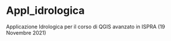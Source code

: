# Appl_idrologica
Applicazione Idrologica per il corso di QGIS avanzato in ISPRA (19 Novembre 2021)
